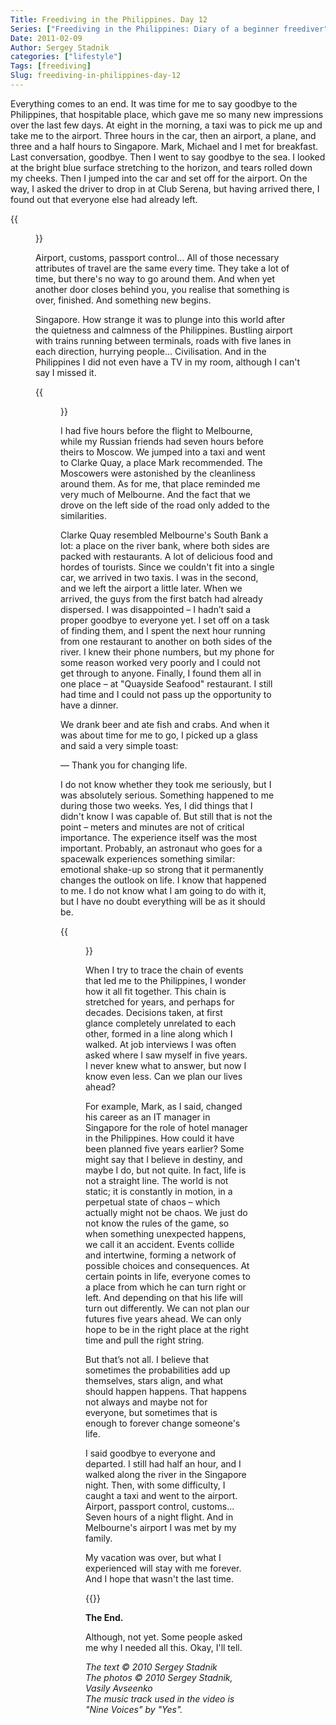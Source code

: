 ```yaml
---
Title: Freediving in the Philippines. Day 12
Series: ["Freediving in the Philippines: Diary of a beginner freediver"]
Date: 2011-02-09
Author: Sergey Stadnik
categories: ["lifestyle"]
Tags: [freediving]
Slug: freediving-in-philippines-day-12
---
```


Everything comes to an end. It was time for me to say goodbye to the
Philippines, that hospitable place, which gave me so many new
impressions over the last few days. At eight in the morning, a taxi
was to pick me up and take me to the airport. Three hours in the car, then
an airport, a plane, and three and a half hours to Singapore. Mark,
Michael and I met for breakfast. Last conversation, goodbye. Then I
went to say goodbye to the sea. I looked at the bright blue surface
stretching to the horizon, and tears rolled down my cheeks. Then I
jumped into the car and set off for the airport. On the way, I asked
the driver to drop in at Club Serena, but having arrived there, I
found out that everyone else had already left.

{{<figure src="https://lh3.googleusercontent.com/-QOl2lPEDqRk/S5t3Zo-I8MI/AAAAAAAADA8/LvIPF1ltex4/s960-Ic42/SDC11771.JPG" alt="rotonda" caption="Here I was writing this diary">}}

Airport, customs, passport control... All of those necessary attributes
of travel are the same every time. They take a lot of time, but
there's no way to go around them. And when yet another door closes behind you,
you realise that something is over, finished. And something new
begins.

Singapore. How strange it was to plunge into this world after the
quietness and calmness of the Philippines. Bustling airport with
trains running between terminals, roads with five lanes in each direction,
hurrying people... Civilisation. And in the Philippines I did not even
have a TV in my room, although I can't say I missed it.

{{<figure src="https://lh3.googleusercontent.com/-q6w8jZ3CnS4/S5t693HG60I/AAAAAAAADA8/IjWEfHc3U5o/s960-Ic42/SDC11904.JPG" caption="Singapore, Clarke Quay">}}


I had five hours before the flight to Melbourne, while my Russian
friends had seven hours before theirs to Moscow. We jumped into a taxi
and went to Clarke Quay, a place Mark recommended. The Moscowers were
astonished by the cleanliness around them. As for me, that place
reminded me very much of Melbourne. And the fact that we drove on the
left side of the road only added to the similarities.

Clarke Quay resembled Melbourne's South Bank a lot: a place on the
river bank, where both sides are packed with restaurants. A lot of
delicious food and hordes of tourists. Since we couldn't fit into a
single car, we arrived in two taxis. I was in the second, and we left
the airport a little later. When we arrived, the guys from the first
batch had already dispersed. I was disappointed – I hadn’t said a
proper goodbye to everyone yet. I set off on a task of finding them,
and I spent the next hour running from one restaurant to another on
both sides of the river. I knew their phone numbers, but my phone for
some reason worked very poorly and I could not get through to anyone.
Finally, I found them all in one place – at "Quayside Seafood"
restaurant. I still had time and I could not pass up the opportunity
to have a dinner.

We drank beer and ate fish and crabs. And when it was about time for me
to go, I picked up a glass and said a very simple toast:

&mdash; Thank you for changing life.

I do not know whether they took me seriously, but I was absolutely
serious. Something happened to me during those two weeks. Yes, I did
things that I didn't know I was capable of. But still that is not the
point – meters and minutes are not of critical importance. The
experience itself was the most important. Probably, an astronaut who
goes for a spacewalk experiences something similar: emotional shake-up
so strong that it permanently changes the outlook on life. I know that
happened to me. I do not know what I am going to do with it, but I
have no doubt everything will be as it should be.

{{<figure src="https://lh3.googleusercontent.com/-8vkH52yA0bs/S5t7EyhZ8tI/AAAAAAAADA8/eBNwRMoa2WU/s960-Ic42/SDC11916.JPG" caption="Night Singapore">}}

When I try to trace the chain of events that led me to the Philippines,
I wonder how it all fit together. This chain is stretched for years,
and perhaps for decades. Decisions taken, at first glance completely
unrelated to each other, formed in a line along which I walked. At job
interviews I was often asked where I saw myself in five years. I never
knew what to answer, but now I know even less. Can we plan our lives
ahead?

For example, Mark, as I said, changed his career as an IT manager in
Singapore for the role of hotel manager in the Philippines. How could
it have been planned five years earlier? Some might say that I believe
in destiny, and maybe I do, but not quite. In fact, life is not a
straight line. The world is not static; it is constantly in motion, in
a perpetual state of chaos – which actually might not be chaos. We
just do not know the rules of the game, so when something unexpected
happens, we call it an accident. Events collide and intertwine,
forming a network of possible choices and consequences. At certain points in
life, everyone comes to a place from which he can turn right or left.
And depending on that his life will turn out differently. We can not
plan our futures five years ahead. We can only hope to be in the right
place at the right time and pull the right string.

But that’s not all. I believe that sometimes the probabilities add up
themselves, stars align, and what should happen happens. That happens
not always and maybe not for everyone, but sometimes that is enough to
forever change someone's life.

I said goodbye to everyone and departed. I still had half an hour, and
I walked along the river in the Singapore night. Then, with some
difficulty, I caught a taxi and went to the airport. Airport, passport
control, customs... Seven hours of a night flight. And in Melbourne's
airport I was met by my family.

My vacation was over, but what I experienced will stay with me forever.
And I hope that wasn't the last time.

<p>
{{<youtube Rsf74MpMqws>}}
</p>

__The End.__

Although, not yet. Some people asked me why I needed all this. Okay,
I'll tell.

_The text © 2010 Sergey Stadnik<br>
The photos © 2010 Sergey Stadnik, Vasily Avseenko<br>
The music track used in the video is "Nine Voices" by "Yes"._